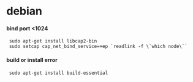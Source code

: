 # debian

#### bind port <1024
```shell
 sudo apt-get install libcap2-bin
 sudo setcap cap_net_bind_service=+ep `readlink -f \`which node\``
```

#### build or install error
```shell
 sudo apt-get install build-essential
```
